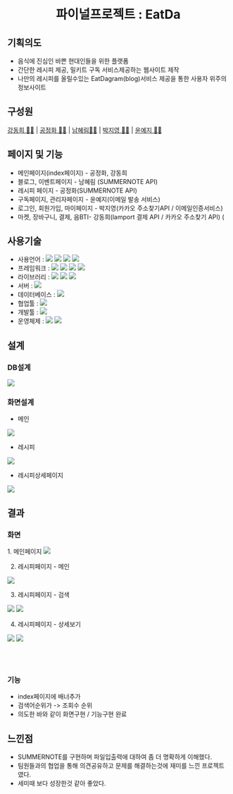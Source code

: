 <h1 align="center"> 파이널프로젝트 : EatDa</h1>

## 기획의도
<ul>
  <li>음식에 진심인 바쁜 현대인들을 위한 플랫폼</li>
  <li>간단한 레시피 제공, 밀키트 구독 서비스제공하는 웹사이트 제작</li>
  <li>나만의 레시피를 올릴수있는 EatDagram(blog)서비스 제공을 통한 사용자 위주의 정보사이트</li>
</ul>

## 구성원 
<a href="https://github.com/kangactor123">강동희 👨🏻</a> | 
<a href="https://github.com/GongJeongHwa">공정화 👩🏻</a> |
<a href="https://github.com/noasued">남혜림🧑🏻</a> |
<a href="https://github.com/jiyoungbb">박지영 👩🏻</a> | 
<a href="https://github.com/YEJIXD">윤예지 👩🏻</a>

## 페이지 및 기능
<ul>
  <li>메인페이지(index페이지) - 공정화, 강동희</li>
  <li>블로그, 이벤트페이지 - 남혜림 (SUMMERNOTE API)</li>
  <li>레시피 페이지 - 공정화(SUMMERNOTE API)</li>
  <li>구독페이지, 관리자페이지 - 윤예지(이메일 발송 서비스)</li>
  <li>로그인, 회원가입, 마이페이지 - 박지영(카카오 주소찾기API / 이메일인증서비스)</li>
  <li>마켓, 장바구니, 결제, 음BTI- 강동희(lamport 결제 API / 카카오 주소찾기 API) (</li>
</ul>

## 사용기술
<ul>
  <li>
    사용언어 : 
    <img src="https://img.shields.io/badge/Java-007396?style=flat-square&logo=java&logoColor=white"/>
    <img src="https://img.shields.io/badge/javascript-orange?style=flat-square&logo=javascript&logoColor=white"/>
    <img src="https://img.shields.io/badge/CSS3-1572B6?style=flat-square&logo=CSS3&logoColor=white"/>
    <img src="https://img.shields.io/badge/HTML5-E34F26?style=flat-square&logo=HTML5&logoColor=white"/>
  </li>
  <li>
    프레임워크 : 
    <img src="https://img.shields.io/badge/Spring Legacy-6DB33F?style=flat-square&logo=Spring&logoColor=white"/>  
    <img src="https://img.shields.io/badge/MyBatis-F80000?style=flat-square&logo=MyBatis&logoColor=white"/> 
    <img src="https://img.shields.io/badge/Maven-C71A36?style=flat-square&logo=maven&logoColor=white"/>
    <img src="https://img.shields.io/badge/Bootstrap-7952B3?style=flat-square&logo=Bootstrap&logoColor=white"/>
  </li>
  <li>
    라이브러리 : 
    <img src="https://img.shields.io/badge/jQuery-0769AD?style=flat-square&logo=jquery&logoColor=white"/> 
    <img src="https://img.shields.io/badge/JSON-black?style=flat-square&logo=json&logoColor=white"/> 
    <img src="https://img.shields.io/badge/GSON-black?style=flat-square&logo=gson&logoColor=white"/>   
  </li>
  <li>
    서버 : 
    <img src="https://img.shields.io/badge/Tomcat9.0-yellow?style=flat-square&logo=apachetomcat&logoColor=white"/>
  </li>
  <li>
    데이터베이스 : 
    <img src="https://img.shields.io/badge/Oracle-F80000?style=flat-square&logo=Oracle&logoColor=white"/>
  </li>
  <li>
    협업툴 :
    <img src="https://img.shields.io/badge/Github-black?style=flat-square&logo=github&logoColor=white"/>
  </li>
  <li>
    개발툴 :
    <img src="https://img.shields.io/badge/Eclipse-2C2255?style=flat-square&logo=EclipseIDE&logoColor=white"/>
  </li>
  <li>
    운영체제 :
    <img src="https://img.shields.io/badge/Windows10-black?style=flat-square&logo=windows&logoColor=white"/>
    <img src="https://img.shields.io/badge/Mac-black?style=flat-square&logo=MacOs&logoColor=white"/> 
  </li>
</ul>

## 설계

<h3>DB설계</h3>
<img src="https://user-images.githubusercontent.com/92419990/150312593-2b43c0fb-a9a3-415a-91d5-79a2b3e97da9.png" />

<h3>화면설계</h3>

- 메인
<img src="https://user-images.githubusercontent.com/92419990/150313856-66432fed-39c9-45f1-b14f-ee11186a442b.PNG" />

- 레시피
<img src="https://user-images.githubusercontent.com/92419990/150313929-3507224d-0a0c-46da-aa52-d4ac6266a1bd.PNG" />

- 레시피상세페이지
<img src="https://user-images.githubusercontent.com/92419990/150314002-464da405-2a5c-436b-8eb4-1a240ae55abc.PNG" />

## 결과
<h3>화면</h3>
1. 메인페이지
<img src="https://user-images.githubusercontent.com/92419990/154045664-e973f3db-e0db-435f-983a-7195ca2953c3.png" />

2. 레시피페이지 - 메인
<img src="https://user-images.githubusercontent.com/92419990/154045989-ca5ca1bd-d39c-49f7-acee-9fb08e122347.png" />

3. 레시피페이지 - 검색
<img src="https://user-images.githubusercontent.com/92419990/154046165-d2fe604c-54b3-4912-a874-3a4c499aee7d.png" />
<img src="https://user-images.githubusercontent.com/92419990/154046283-622b8498-f8b4-44ae-8c5a-9718d4ab6635.png" />

4. 레시피페이지 - 상세보기
<img src="https://user-images.githubusercontent.com/92419990/154046362-f374834b-065a-4fc1-adbf-f6f990d48197.png" />
<img src="https://user-images.githubusercontent.com/92419990/154046451-c7c7ba97-aede-41c9-bfa4-16ee40003455.png" />

<br><br>

<h3>기능</h3>
<ul>
  <li>index페이지에 배너추가</li>
  <li>검색어순위가 -> 조회수 순위</li>
  <li>의도한 바와 같이 화면구현 / 기능구현 완료</li>
</ul>

## 느낀점
- SUMMERNOTE를 구현하며 파일입출력에 대하여 좀 더 명확하게 이해했다.
- 팀원들과의 협업을 통해 의견공유하고 문제를 해결하는것에 재미를 느낀 프로젝트였다.
- 세미때 보다 성장한것 같아 좋았다.
